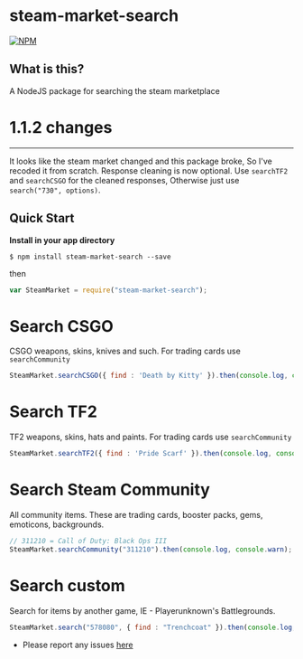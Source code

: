 steam-market-search
============

[![NPM](https://nodei.co/npm/steam-market-search.png?downloads=true)](https://nodei.co/npm/steam-market-search/)

**What is this?**  
------------
A NodeJS package for searching the steam marketplace

# 1.1.2 changes
------------
It looks like the steam market changed and this package broke, So I've recoded it from scratch. Response cleaning is now optional. Use `searchTF2` and `searchCSGO` for the cleaned responses, Otherwise just use `search("730", options)`.

Quick Start
--------------

**Install in your app directory**

```shell
$ npm install steam-market-search --save
```
then
```javascript
var SteamMarket = require("steam-market-search");
```

# Search CSGO
CSGO weapons, skins, knives and such. For trading cards use `searchCommunity`
```javascript
SteamMarket.searchCSGO({ find : 'Death by Kitty' }).then(console.log, console.warn);
```

# Search TF2
TF2 weapons, skins, hats and paints. For trading cards use `searchCommunity`
```javascript
SteamMarket.searchTF2({ find : 'Pride Scarf' }).then(console.log, console.warn);
```

# Search Steam Community
All community items. These are trading cards, booster packs, gems, emoticons, backgrounds.
```javascript
// 311210 = Call of Duty: Black Ops III
SteamMarket.searchCommunity("311210").then(console.log, console.warn);
```

# Search custom
Search for items by another game, IE - Playerunknown's Battlegrounds.
```javascript
SteamMarket.search("578080", { find : "Trenchcoat" }).then(console.log, console.warn);
```


- Please report any issues [here](https://github.com/DrKain/SteamMarketSearch/issues)